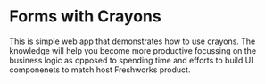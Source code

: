# Forms with Crayons

This is simple web app that demonstrates how to use crayons. The knowledge will help you become more productive focussing on the business logic as opposed to spending time and efforts to build UI componenets to match host Freshworks product.


